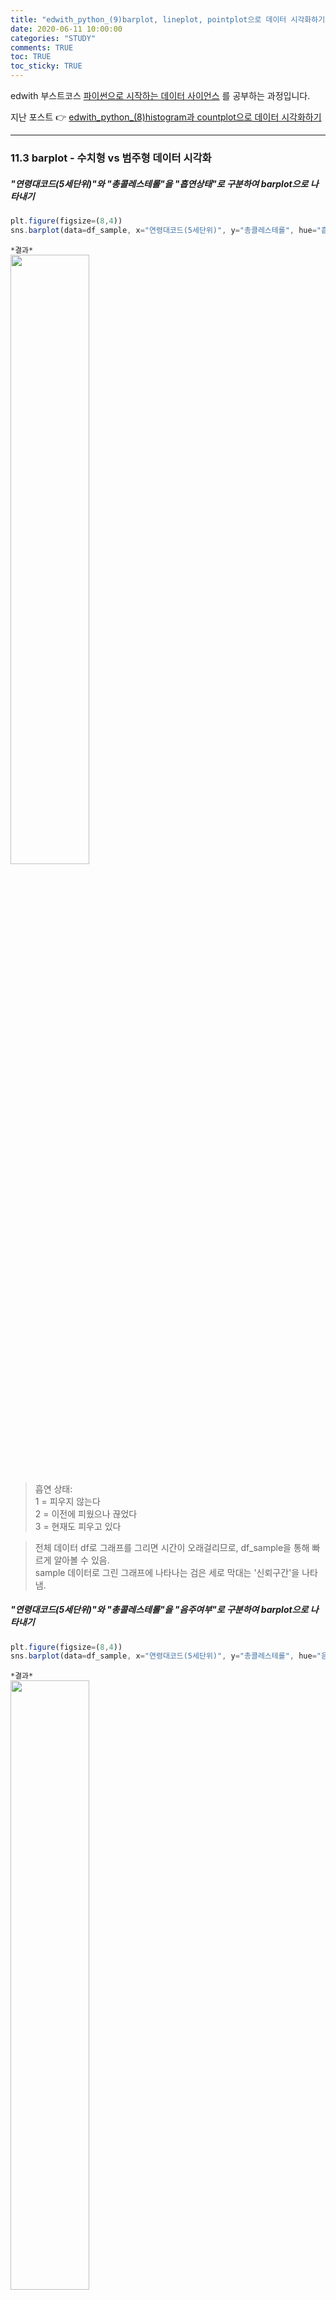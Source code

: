 ```yaml
---
title: "edwith_python_(9)barplot, lineplot, pointplot으로 데이터 시각화하기"
date: 2020-06-11 10:00:00
categories: "STUDY"
comments: TRUE
toc: TRUE
toc_sticky: TRUE
---
```


edwith 부스트코스 [파이썬으로 시작하는 데이터 사이언스](https://www.edwith.org/boostcourse-ds-510/joinLectures/28137) 를 공부하는 과정입니다.    
  
지난 포스트 :point_right: [edwith_python_(8)histogram과 countplot으로 데이터 시각화하기](https://masunii.github.io/study/edwith_%EA%B1%B4%EA%B0%95%EB%8D%B0%EC%9D%B4%ED%84%B0(3)/)  

--------------------------------------------------------
### 11.3 barplot - 수치형 vs 범주형 데이터 시각화  

##### "연령대코드(5세단위)"와 "총콜레스테롤"을 "흡연상태"로 구분하여 barplot으로 나타내기
```javascript
plt.figure(figsize=(8,4))
sns.barplot(data=df_sample, x="연령대코드(5세단위)", y="총콜레스테롤", hue="흡연상태")
```
`*결과*`  
<img src = "https://user-images.githubusercontent.com/50826051/84359704-fd228a00-ac03-11ea-9e0a-7102c918fb47.png" width="50%">  

> 흡연 상태:  
1 = 피우지 않는다  
2 = 이전에 피웠으나 끊었다  
3 = 현재도 피우고 있다  

> 전체 데이터 df로 그래프를 그리면 시간이 오래걸리므로, df_sample을 통해 빠르게 알아볼 수 있음.  
sample 데이터로 그린 그래프에 나타나는 검은 세로 막대는 '신뢰구간'을 나타냄.  

##### "연령대코드(5세단위)"와 "총콜레스테롤"을 "음주여부"로 구분하여 barplot으로 나타내기
```javascript
plt.figure(figsize=(8,4))
sns.barplot(data=df_sample, x="연령대코드(5세단위)", y="총콜레스테롤", hue="음주여부", ci=None)
```

`*결과*`  
<img src = "https://user-images.githubusercontent.com/50826051/84359857-3529cd00-ac04-11ea-9dee-d642d0369bce.png" width="50%"> 

> ci = None : 신뢰구간을 나타내지 않음  
ci - "sd" : 표준편차를 나타냄

##### "연령대코드(5세단위)"에 따른 "트리글리세라이드"를 "음주여부"로 구분하여 barplot으로 나타내기
```javascript
plt.figure(figsize=(8,4))
sns.barplot(data=df_sample, x="연령대코드(5세단위)", y="트리글리세라이드", hue="음주여부")
```

`*결과*`  
<img src = "https://user-images.githubusercontent.com/50826051/84360138-9c478180-ac04-11ea-8add-33cd37dfe51c.png" width="50%">  

> 음주를 하는 사람들의 트리글리세라이드 수치가 대체로 높게 나타남  
트리글리세라이드: 중성지방을 의미  

##### "연령대코드(5세단위)"에 따른 "체중(5kg단위)"를 "음주여부"로 구분하여 barplot으로 나타내기
```javascript
plt.figure(figsize = (8,4))
sns.barplot(data=df, x="연령대코드(5세단위)", y="체중(5Kg단위)", hue="음주여부")
```

`*결과*`  
<img src = "https://user-images.githubusercontent.com/50826051/84360401-f6484700-ac04-11ea-9068-0b5d53055691.png" width="50%">

> 전 연령대에서, 음주하는 사람들의 체중이 많이 나가는 것으로 나타남  

### 11.4 lineplot 과 pointplot  
##### "연령대코드(5세단위)"에 따른 "혈색소"를 "음주여부"로 구분하여 lineplot으로 나타내기
```javascript
plt.figure(figsize = (10,4))
sns.lineplot(data=df_sample, x="연령대코드(5세단위)", y="혈색소", hue="음주여부")
```  

`*결과*`  
<img src = "https://user-images.githubusercontent.com/50826051/84360624-56d78400-ac05-11ea-9f4a-ac5324e6eab5.png" width="50%">  
> 전 연령대에서, 음주를 하는 사람의 혈색소 수치가 높게 나타남  

##### "연령대코드(5세단위)"에 따른 "체중(5Kg단위)"를 "음주여부"로  pointplot으로 나타내기
```javascript
plt.figure(figsize = (10,4))
sns.pointplot(data=df_sample, x="연령대코드(5세단위)", y="체중(5Kg단위)", hue="음주여부")
```

`*결과*`  
<img src = "https://user-images.githubusercontent.com/50826051/84360702-7a023380-ac05-11ea-9c96-7fa4c41d98bb.png" width="50%">  

다음 포스트 :point_right: [edwith_python_(10)boxplot, violinplot, swarmplot으로 데이터 시각화하기](https://masunii.github.io/study/edwith_%EA%B1%B4%EA%B0%95%EB%8D%B0%EC%9D%B4%ED%84%B0(5)/)  


